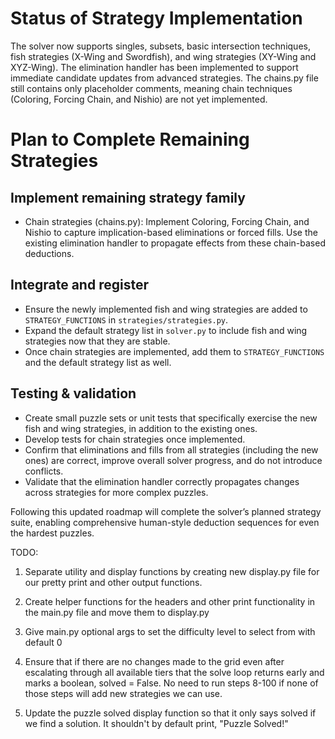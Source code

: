 # Status of Strategy Implementation

The solver now supports singles, subsets, basic intersection techniques, fish strategies (X-Wing and Swordfish), and wing strategies (XY-Wing and XYZ-Wing). The elimination handler has been implemented to support immediate candidate updates from advanced strategies. The chains.py file still contains only placeholder comments, meaning chain techniques (Coloring, Forcing Chain, and Nishio) are not yet implemented.

# Plan to Complete Remaining Strategies

## Implement remaining strategy family

- Chain strategies (chains.py): Implement Coloring, Forcing Chain, and Nishio to capture implication-based eliminations or forced fills. Use the existing elimination handler to propagate effects from these chain-based deductions.

## Integrate and register

- Ensure the newly implemented fish and wing strategies are added to `STRATEGY_FUNCTIONS` in `strategies/strategies.py`.
- Expand the default strategy list in `solver.py` to include fish and wing strategies now that they are stable.
- Once chain strategies are implemented, add them to `STRATEGY_FUNCTIONS` and the default strategy list as well.

## Testing & validation

- Create small puzzle sets or unit tests that specifically exercise the new fish and wing strategies, in addition to the existing ones.
- Develop tests for chain strategies once implemented.
- Confirm that eliminations and fills from all strategies (including the new ones) are correct, improve overall solver progress, and do not introduce conflicts.
- Validate that the elimination handler correctly propagates changes across strategies for more complex puzzles.

Following this updated roadmap will complete the solver’s planned strategy suite, enabling comprehensive human-style deduction sequences for even the hardest puzzles.





TODO:

1. Separate utility and display functions by creating new display.py file for our pretty print and other output functions.
2. Create helper functions for the headers and other print functionality in the main.py file and move them to display.py
3. Give main.py optional args to set the difficulty level to select from with default 0

1. Ensure that if there are no changes made to the grid even after escalating through all available tiers that the solve loop returns early and marks a boolean, solved = False. No need to run steps 8-100 if none of those steps will add new strategies we can use.
2. Update the puzzle solved display function so that it only says solved if we find a solution. It shouldn't by default print, "Puzzle Solved!"